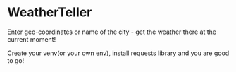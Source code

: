 # WeatherTeller
Enter geo-coordinates or name of the city - get the weather there at the current moment!

Create your venv(or your own env), install requests library and you are good to go!
